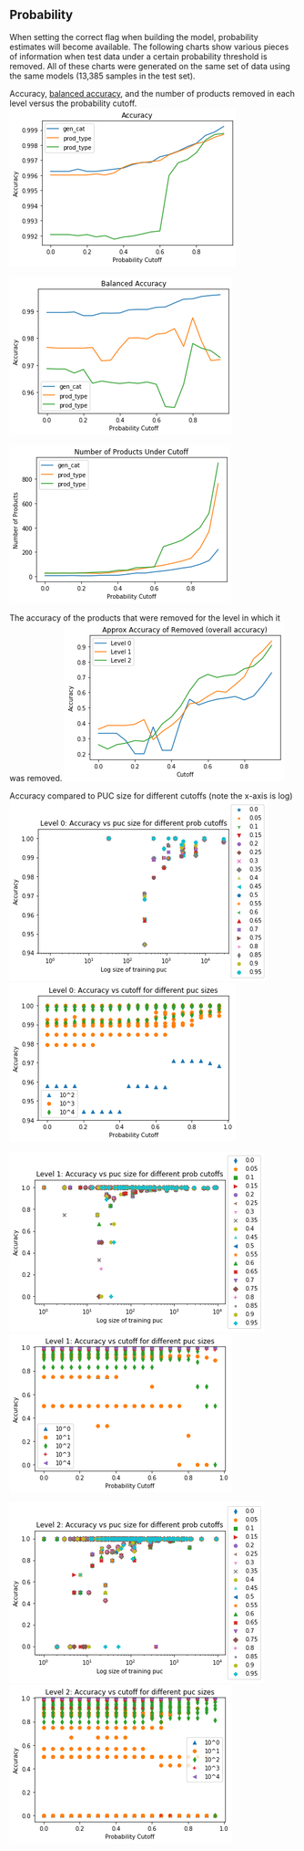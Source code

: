 ## Probability
When setting the correct flag when building the model, probability estimates will become available. The following charts show various pieces of information when test data under a certain probability threshold is removed. All of these charts were generated on the same set of data using the same models (13,385 samples in the test set).

Accuracy, [balanced accuracy](https://scikit-learn.org/stable/modules/generated/sklearn.metrics.balanced_accuracy_score.html), and the number of products removed in each level versus the probability cutoff. 
![Accuracy](images/prob_accuracy.png)

![Balanced Accuracy](images/prob_balanced-accuracy.png)

![Num Removed](images/pro_num_removed.png)


The accuracy of the products that were removed for the level in which it was removed.
![Removed Product Accuracy](images/prob_rem_acc.png)

Accuracy compared to PUC size for different cutoffs (note the x-axis is log)
![prob_puc_size_0.png](images/prob_puc_size_0.png) ![prob_puc_cutoff_0.png](images/prob_puc_cutoff_0.png)

![prob_puc_size_1.png](images/prob_puc_size_1.png) ![prob_puc_cutoff_1.png](images/prob_puc_cutoff_1.png)

![prob_puc_size_2.png](images/prob_puc_size_2.png) ![prob_puc_cutoff_2.png](images/prob_puc_cutoff_2.png)

